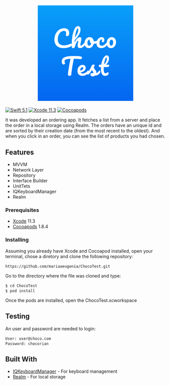 
<h3 align="center">
  <img src="https://github.com/mariaaeugenia/ChocoTest/blob/master/.assets/icon.png" alt="" width="300">
</h3>

[![Swift 5.1](https://img.shields.io/badge/Swift-5.1-blue.svg?style=flat)](https://swift.org)
[![Xcode 11.3](https://img.shields.io/badge/Xcode-11.3.1-blue.svg?style=flat)](https://developer.apple.com/xcode/)
[![Cocoapods](https://img.shields.io/badge/cocoapods-compatible-brightgreen.svg?style=flat)](https://cocoapods.org)


It was developed an ordering app. It fetches a list from a server and place the order in a local storage using Realm. The orders have an unique id and are sorted by their creation date (from the most recent to the oldest). And when you click in an order, you can see the list of products you had chosen.

## Features

* MVVM
* Network Layer
* Repository
* Interface Builder
* UnitTets
* IQKeyboardManager
* Realm

### Prerequisites

* [Xcode](https://developer.apple.com/xcode/) 11.3
* [Cocoapods](https://cocoapods.org) 1.8.4


### Installing

Assuming you already have Xcode and Cocoapod installed, open your terminal, chose a diretory and clone the following repository:

```
https://github.com/mariaaeugenia/ChocoTest.git
```

Go to the directory where the file was cloned and type:

```
$ cd ChocoTest
$ pod install
```

Once the pods are installed, open the ChocoTest.xcworkspace

## Testing

An user and password are needed to login:
```
User: ​user@choco.com 
Password:​ chocorian
```

## Built With


* [IQKeyboardManager](https://github.com/hackiftekhar/IQKeyboardManager) - For keyboard management
* [Realm](https://realm.io/docs/swift/latest/) - For local storage
